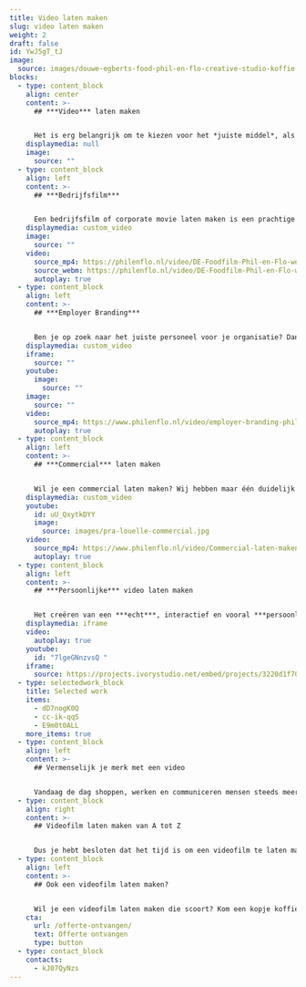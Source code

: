 ```yaml
---
title: Video laten maken
slug: video laten maken
weight: 2
draft: false
id: YwJ5gT_tJ
image:
  source: images/douwe-egberts-food-phil-en-flo-creative-studio-koffie.jpg
blocks:
  - type: content_block
    align: center
    content: >-
      ## ***Video*** laten maken


      Het is erg belangrijk om te kiezen voor het *juiste middel*, als het gaat om doeltreffende marketing. Daarom produceren we verschillende soorten video's. Op deze pagina vindt je een aantal primaire videovormen die handig zijn in de juiste marketingmix. We produceren echter nog vele andere vormen video, vraag onze adviseur voor meer informatie.
    displaymedia: null
    image:
      source: ""
  - type: content_block
    align: left
    content: >-
      ## ***Bedrijfsfilm***


      Een bedrijfsfilm of corporate movie laten maken is een prachtige manier om je bedrijf met haar unieke visie te presenteren. We kijken samen met jou wat de doelen zijn van je organisatie en wat jullie voor de wereld van morgen betekenen. Lees hier meer over bedrijfsfilms.
    displaymedia: custom_video
    image:
      source: ""
    video:
      source_mp4: https://philenflo.nl/video/DE-Foodfilm-Phil-en-Flo-website-source.mp4
      source_webm: https://philenflo.nl/video/DE-Foodfilm-Phil-en-Flo-website-source.webm
      autoplay: true
  - type: content_block
    align: left
    content: >-
      ## ***Employer Branding***


      Ben je op zoek naar het juiste personeel voor je organisatie? Dan is een employer branding film van Phil & Flo een goede manier om je kansen flink te vergroten. De kandidaat krijgt direct een realistisch beeld van je organsiatie en proeft de sfeer die er hangt. Lees hier meer over de voordelen van employer branding films.
    displaymedia: custom_video
    iframe:
      source: ""
    youtube:
      image:
        source: ""
    image:
      source: ""
    video:
      source_mp4: https://www.philenflo.nl/video/employer-branding-phil-en-flo-Phil-en-Flo-website-source.mp4
      autoplay: true
  - type: content_block
    align: left
    content: >-
      ## ***Commercial*** laten maken


      Wil je een commercial laten maken? Wij hebben maar één duidelijk doel: Jouw boodschap creatief en helder overbrengen aan de juiste doelgroep! Wij vinden het belangrijk dat de commercials die wij produceren van het hoogste niveau zijn. Daarnaast houden wij ons aan onze ethische normen. Lees hier meer over commercials.
    displaymedia: custom_video
    youtube:
      id: uU_QxytkDYY
      image:
        source: images/pra-louelle-commercial.jpg
    video:
      source_mp4: https://www.philenflo.nl/video/Commercial-laten-maken.mp4
      autoplay: true
  - type: content_block
    align: left
    content: >-
      ## ***Persoonlijke*** video laten maken


      Het creëren van een ***echt***, interactief en vooral ***persoonlijke dialoog*** met de doelgroep. Dat is natuurlijk het doel dat je nastreeft. Makkelijk te begrijpen communicatie in combinatie met persoonlijke op de doelgroep gerichte boodschappen. Dat is de kracht van persoonlijke video door Phil & Flo. Lees hier meer over wat persoonijke video voor jouw organisatie kan betekenen.
    displaymedia: iframe
    video:
      autoplay: true
    youtube:
      id: "7lgeGNnzvsQ "
    iframe:
      source: https://projects.ivorystudio.net/embed/projects/3220d1f70cb359a9fe46b9b5
  - type: selectedwork_block
    title: Selected work
    items:
      - dD7nogK0Q
      - cc-ik-qqS
      - E9m0t0ALL
    more_items: true
  - type: content_block
    align: left
    content: >-
      ## Vermenselijk je merk met een video


      Vandaag de dag shoppen, werken en communiceren mensen steeds meer online. Dat is natuurlijk best handig, maar zorgt er ook voor dat we merken niet meer aan gezichten kunnen koppelen. Een videofilm is super geschikt om je merk te ‘vermenselijken’ en in contact te brengen met je doelgroep. Bij Phil & Flo kun je een eigentijdse, verrassende en eigenwijze videofilm laten maken.
  - type: content_block
    align: right
    content: >-
      ## Videofilm laten maken van A tot Z


      Dus je hebt besloten dat het tijd is om een videofilm te laten maken? Mooi! Phil & Flo kijkt welke videofilm het beste bij je past en is er van het eerste idee tot de uitvoering. Dankzij onze jarenlange ervaring maken we videofilms die je niet meer loslaten.
  - type: content_block
    align: left
    content: >-
      ## Ook een videofilm laten maken?


      Wil je een videofilm laten maken die scoort? Kom een kopje koffie drinken in Amsterdam, Eindhoven of Groningen en ontdek welk soort videofilm het beste bij jou past!
    cta:
      url: /offerte-ontvangen/
      text: Offerte ontvangen
      type: button
  - type: contact_block
    contacts:
      - kJ07QyNzs
---
```

